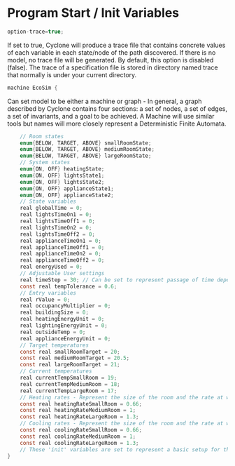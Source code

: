     
# Program Start / Init Variables
 
```java
option-trace=true;                 
```

If set to true, Cyclone will produce a trace file that contains concrete values of each variable in each state/node of the path discovered. If there is no model, no trace file will be generated. By default, this option is disabled (false). The trace of a specification file is stored in directory named trace that normally is under your current directory.          

```java
machine EcoSim {    
```
Can set model to be either a machine or graph - In general, 
a graph described by Cyclone contains four sections: a set of nodes, 
a set of edges, a set of invariants, and a goal to be achieved. 
A Machine will use similar tools but names will more closely represent 
a Deterministic Finite Automata.
    
```java
    // Room states
    enum{BELOW, TARGET, ABOVE} smallRoomState;
    enum{BELOW, TARGET, ABOVE} mediumRoomState;
    enum{BELOW, TARGET, ABOVE} largeRoomState;
    // System states
    enum{ON, OFF} heatingState;
    enum{ON, OFF} lightsState1;
    enum{ON, OFF} lightsState2;
    enum{ON, OFF} applianceState1;
    enum{ON, OFF} applianceState2;
    // State variables
    real globalTime = 0;
    real lightsTimeOn1 = 0;
    real lightsTimeOff1 = 0;
    real lightsTimeOn2 = 0;
    real lightsTimeOff2 = 0;
    real applianceTimeOn1 = 0;
    real applianceTimeOff1 = 0;
    real applianceTimeOn2 = 0;
    real applianceTimeOff2 = 0;
    real energyUsed = 0;
    // Adjustable User settings
    real timeStep = 30; // Can be set to represent passage of time depending on user's needs
    const real tempTolerance = 0.6; 
    // Entry variables
    real rValue = 0;
    real occupancyMultiplier = 0;
    real buildingSize = 0;
    real heatingEnergyUnit = 0;
    real lightingEnergyUnit = 0;
    real outsideTemp = 0;
    real applianceEnergyUnit = 0;
    // Target temperatures
    const real smallRoomTarget = 20;
    const real mediumRoomTarget = 20.5;
    const real largeRoomTarget = 21;
    // Current temperatures
    real currentTempSmallRoom = 19;
    real currentTempMediumRoom = 18;
    real currentTempLargeRoom = 17;
    // Heating rates - Represent the size of the room and the rate at which it natually heats
    const real heatingRateSmallRoom = 0.66;
    const real heatingRateMediumRoom = 1;
    const real heatingRateLargeRoom = 1.3;
    // Cooling rates - Represent the size of the room and the rate at which it natually cools
    const real coolingRateSmallRoom = 0.66;
    const real coolingRateMediumRoom = 1;
    const real coolingRateLargeRoom = 1.3;
    // These 'init' variables are set to represent a basic setup for the EcoSim model. 
}
```